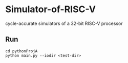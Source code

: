 # Simulator-of-RISC-V
cycle-accurate simulators of a 32-bit RISC-V processor

## Run

```
cd pythonProjA
python main.py --iodir <test-dir>
```
